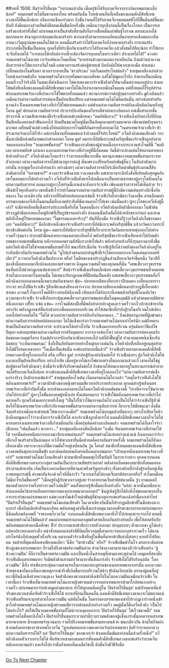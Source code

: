 ##บทที่ 1506: ฝันร้ายไร้สิ้นสุด
“รอก่อนแล้วกัน เมื่อครู่ข้าได้รับบาดเจ็บจากระเบิดเทพมรณะเล็กน้อย!”
จอมเทพฮ่วนไฉ่ยิ้มชวนหลงใหล
พร้อมกันนั้น ใบหน้าคนอื่นที่เหลือของแดนศักดิ์สิทธิ์เทพลวงตาก็ดีขึ้นเล็กน้อย กลิ่นอายแข็งแกร่งมาก ถึงขั้นว่าคนที่ได้รับบาดเจ็บจนหมดสติไปก็ฟื้นคืนสติขึ้นมาทันที
ยังมีคนบางส่วนที่พลังฝึกตนเพิ่มขึ้นอีกครึ่งขั้น
เหมือนว่าทุกสิ่งก่อนนี้เป็นเรื่องโกหก เป็นการเสแสร้งแกล้งทำทั้งสิ้น!
เผ่าเทพมายาเป็นลำดับที่สามสิบในรายชื่อหมื่นเผ่าพันธุ์โบราณ ตลบตะแลงได้หลากหลาย ชำนาญการปลอมแปลงแสร้งทำ พวกเขายังสามารถลอกเลียนกลิ่นอายสายเลือดและกลิ่นอายดวงวิญญาณของคนอื่นได้ด้วย
ตอนนี้แสร้งทำว่าได้รับบาดเจ็บก็ง่ายดายอย่างยิ่ง
การเสแสร้งประเภทนี้เป็นขั้นเป็นตอน ทุกครั้งที่ประมือกันจะแสร้งว่าได้รับบาดเจ็บ แล้วสั่งสมไปทีละน้อย ทำให้ยากจะจับสังเกตได้
“การตอบโต้กลับต่อจากนี้จะต้องจัดการทุกคนในคราวเดียว ประมาทไม่ได้!”
ดวงตาจอมเทพฮ่วนไฉ่ฉายแววเจ้าเล่ห์และโหดเหี้ยม
“นายท่านช่างมากแผนการเหลือเกิน ถึงแม้ว่าเผ่าความลับสวรรค์จะใช้พวกเราเริ่มโจมตี แต่พวกเราแสร้งต่อสู้พ่ายแพ้ บีบบังคับให้พวกเขาลงมือ ตำแหน่งเปลี่ยนแปลงในพริบตา พวกเรากลายเป็น ‘ชาวประมง’ รอเก็บผลประโยชน์แล้ว”
ชายชุดเหลืองเอ่ยด้วยใบหน้าเคารพนับถือ
จอมเทพฮ่วนไฉ่ระบายยิ้มพลางผงกศีรษะ แต่ไม่ได้พูดอะไรอีก
ถ้าหากเป็นเหมือนแผนที่วางไว้จริงก็ดี
ในขณะที่ดำเนินการ ไพ่ตายของพวกจ้าวเฟิงยังทำให้นางตื่นตระหนกอยู่บ้าง ส่งผลให้พลังที่เหลือของแดนศักดิ์สิทธิ์เทพลวงตาไม่ได้เก็บงำเอามากเหมือนในแผน
แต่ทั้งหมดก็ไร้อุปสรรค ฟากเนตรเทพเจ้าดวงที่เก้าคงจะใช้ไพ่ตายทั้งหมดแล้ว
สถานการณ์การต่อสู้รุนแรงอย่างยิ่ง ดูผิวเผินแล้วเหมือนว่าเผ่าความลับสวรรค์ตกเป็นฝ่ายเสียเปรียบ
แต่จอมเทพฮ่วนไฉ่ไม่คิดเช่นนั้น อย่างน้อยสำหรับนางแล้ว ฝั่งเนตรเทพเจ้าดวงที่เก้าใช้ไพ่ตายหมดแล้ว แต่ฟากเผ่าความลับสวรรค์ยังคงลึกลับเกินหยั่งอยู่
โครม ตูม!
ฟากเผ่าความลับสวรรค์ ปราการป้องกันของเรือรบสีดำอ่อนระเบิดออก
แต่เพื่อทำลายชั้นปราการนี้ ความเสียหายของฝั่งจ้าวเฟิงค่อนข้างหนักหนา
“คมอัสนีเทวะ!”
จ้าวเฟิงเล็งเป้าตรงไปที่ป้อมปืนสีเหลืองทองแล้วฟันออกไป
ป้อมปืนขนาดใหญ่นั้นเป็นภัยคุกคามอย่างมหาศาล
เพียงแค่พลังรุนแรงมากพอ เตรียมตัวแค่ช่วงหนึ่งก็ปลดปล่อยการโจมตีที่อันตรายยิ่งออกมาได้
“เนตรเทพเจ้าดวงที่เก้า ข้าประมาทเจ้ามากไปก็จริง แต่การดิ้นรนทั้งหมดของเจ้าล้วนแต่ไร้ประโยชน์!”
อวี่หลิวผิงแค่นเสียงต่ำ จากนั้นสะบัดมือส่งพลังเทพแก่กล้าออกมา
โครม ตูม!
คมกระบี่อัสนีเทวะพลังบริสุทธิ์ของจ้าวเฟิงถูกทำลายจนแหลกละเอียด
“จอมเทพขั้นสาม!”
จ้าวเฟิงมองระดับของผู้นำคนนี้ออกจากกระบวนท่าโจมตีนี้
“พอดีเลย เผ่าเทพยักษ์ เผ่าแสง และเนตรเทพเจ้าดวงที่เก้าอยู่ที่นี่กันหมด วันนี้ข้าจะล้างแค้นให้หลานชายของข้าด้วยตัวเอง!”
อวี่หลิวผิงตะโกนกร้าว ร่างกายลอยขึ้นจากพื้น พลานุภาพของจอมเทพขั้นสามกระจายตัวออกมา
เผ่าความลับสวรรค์ไม่ชำนาญการต่อสู้ นั่นเพราะเปรียบกับเผ่าพันธุ์อื่นๆ ในสิบลำดับแรกเท่านั้น หากพูดเรื่องกำลังรบแล้ว อย่างน้อยๆ เผ่าความลับสวรรค์ก็ประมือกับเผ่าพันธุ์ประมาณสี่สิบลำดับแรกได้
“หลานชาย?”
ดวงตาจ้าวเฟิงฉายแววฉงนสงสัย
แต่เขาหวนระลึกถึงสิ่งที่เป่ยหมิงฮุยพูดกับเขาในตอนแรกได้อย่างรวดเร็ว อวี่เหิงที่จ้าวเฟิงสังหารไปเหมือนจะเป็นหลานชายของผู้อาวุโสสักคนในเผ่าความลับสวรรค์ ตอนแรกผู้อาวุโสท่านนี้เอาแต่จะสังหารจ้าวเฟิง เพียงแต่เจ้าสวรรค์ไม่เห็นด้วย
จ้าวเฟิงเข้าใจทุกสิ่งอย่าง เขาเพิ่งเข้าใจว่าทำไมคนจากเผ่าความลับสวรรค์ผู้นี้ถึงมีความแค้นอย่างลึกซึ้งกับตนเอง
ในเวลาเดียวกัน หลังจากที่อีกฝ่ายเอ่ยออกมาเช่นนี้ จ้าวเฟิงจึงยิ่งระมัดระวังมากขึ้น
สายเลือดเผ่าบรรพกาลของอวี่เหิงในตอนนั้นทิ้งภาพประทับที่ชัดเจนมากไว้ให้เขา
เช่นนั้นแล้ว ผู้อาวุโสของอวี่เหิงผู้นี้เล่า? จะมีสายเลือดที่แข็งแกร่งประเภทนี้หรือไม่
ในตอนนี้เอง อวี่หลิวผิงผลักฝ่ามือออกมา
ในฟ้าดินปรากฏฝ่ามือแสงทองใหญ่ยักษ์ที่เป็นรูปธรรมอย่างยิ่ง ด้านบนนั้นยังเต็มไปด้วยอักขระเก่าแก่ และสาดพลังยิ่งใหญ่ไร้ขอบเขตออกมา
“ไม่ธรรมดาเลยจริงๆ!”
ทันทีที่ลงมือ จ้าวเฟิงก็รู้ว่าอวี่หลิวผิงไม่ธรรมดาเลย
“คมอัสนีเทวะ!”
มืออีกข้างหนึ่งของจ้าวเฟิงสร้างกระบี่อัสนีเทวะพลังบริสุทธิ์ขึ้น แล้วกวัดแกว่งกระบี่สองข้างติดต่อกัน
โครม ตูม~
คมกระบี่อัสนีเทวะบริสุทธิ์ที่เกี่ยวกระหวัดกันหลายสายพุ่งออกไปอย่างรวดเร็วรุนแรง ทำลายฝ่ามือแสงทองจนแหลกละเอียดไป
พลังบริสุทธิ์ของจ้าวเฟิงเทียบเท่าได้กับพลังเทพของจอมเทพขั้นสาม หลังจากหลอมรวมอัสนีเทวะเข้าไปแล้ว พลังทำลายล้างก็ยิ่งรุนแรงมากยิ่งขึ้น
แต่อวี่หลิวผิงก็ไม่ใช่จอมเทพขั้นสามทั่วไป ขณะที่ประมือกัน จ้าวเฟิงรู้สึกได้ว่าพลังของอวี่หลิวผิงอยู่ในระดับเดียวกันกับจอมเทพฮ่วนไฉ่
“ดูไปแล้วมรดกเผ่าทำนุฟ้าที่เจ้าได้ครอบครองจะโดดเด่นมากเลยทีเดียว!”
แววตาอวี่หลิวผิงเป็นประกาย
พรึ่บ!
ในมือของเขาปรากฏชิ้นส่วนสีทองเจิดจ้าชิ้นหนึ่ง
วินาทีที่ของสิ่งนี้เผยออกมาก็เปล่งแสงทองพร่างพราย ดึงดูดความสนใจของทุกคนที่นั่น
“เศษเสี้ยวอาวุธบรรพชนที่แฝงไปด้วยกฎเกณฑ์แห่งทอง!”
สีหน้าจ้าวเฟิงตึงเครียดเล็กน้อย
เศษเสี้ยวอาวุธบรรพชนที่จอมเทพฮ่วนไฉ่เอาออกมาในตอนนั้น ไม่เหมาะกับกฎเกณฑ์ที่ฝึกฝนเป็นหลัก
แต่เศษเสี้ยวอาวุธบรรพชนที่อวี่หลิวผิงเอาออกมาตอนนี้เหมาะสมกับเขามาก
ฟุ่บ~
ปลายดาบสีทองที่บางราวปีกแมลง เกลี้ยงเกลาราวกระจก ตรงไปฟันจ้าวเฟิง
รู้สึกเพียงแสงสีทองสว่างวาบ ปลายดาบสีทองเหมือนมาปรากฏที่เบื้องหน้าสายตา ความเร็วในการโจมตีที่ราวสายอัสนีบาตนี้ เทียบเท่าได้กับกระบี่เทพพลังบริสุทธิ์ในฉบับวิชาดวงตาของจ้าวเฟิง
จ้าวเฟิงรีบกระตุ้นเศษเสี้ยวอาวุธบรรพชนสองชิ้นในชุดคลุมมิติ แล้วส่งคมดาบมิติสายหนึ่งออกมา
เปรี๊ยะ แซ่ด แซ่ด~
การโจมตีสองฝั่งที่มีพลังทำลายล้างสูงและรวดเร็วว่องไวปะทะเข้าหากันอย่างจัง
พลังกฎเกณฑ์ที่แก่กล้ากระเพื่อมออกรอบบริเวณ ทำให้สมาชิกที่กำลังสู้รบในบริเวณใกล้เคียงถอยไปอย่างอดไม่ได้
“ไม่ได้ พวกเผ่าความลับสวรรค์ลึกล้ำเกินคาดเดา…”
ถึงแม้พลานุภาพที่ผู้เฒ่าของเผ่าความลับสวรรค์ปลดปล่อยออกมา ไม่ได้แข็งแกร่งกว่าจอมเทพฮ่วนไฉ่มากเท่าไหร่นัก แต่ฝ่ายตรงข้ามเป็นถึงเผ่าความลับสวรรค์ จะประมาทได้อย่างไรกัน
จ้าวเฟิงมองรอบบริเวณ ครุ่นคิดหาวิธีแก้ไขปัญหา
แต่กลยุทธ์ของเผ่าความลับสวรรค์รัดกุมมาก ยากจะเจอช่องโหว่
เผ่าความลับสวรรค์สองคนรับผิดชอบควบคุมเรือรบ ถึงแม้ปราการป้องกันจะพังทลายลงไป แต่ก็ยังฟื้นฟูได้
ส่วนจอมเทพซิงเซี่ยงรับผิดชอบ ‘ระเบิดเทพมรณะ’ ซึ่งก็เป็นภัยอันตรายอย่างใหญ่หลวงเช่นกัน
อวี่หลิวผิงที่เหลืออยู่คนสุดท้าย ยิ่งไม่มีใครมองเขาออก
“ในเมื่อเป็นเช่นนั้น คงต้องทำแบบนี้แล้ว!”
จ้าวเฟิงปรายตามองแดนศักดิ์สิทธิ์เทพลวงตาที่อยู่ไกลออกไป
ครืน เปรี้ยง ตูม!
การต่อสู้ยังคงดำเนินต่อไป จ้าวเฟิงค่อยๆ สู้อวี่หลิวผิงไม่ได้ และตกเป็นฝ่ายเสียเปรียบ
อย่างไรเสีย เมื่อครู่หากไม่เอาไพ่ตายอย่างอื่นออกมาแล้วละก็ เขาคงไม่ใช่คู่ต่อสู้ของอวี่หลิวผิงแน่ๆ ดังนั้นจ้าวเฟิงจึงรักษาพลังต่อไป ถึงขนาดให้ตนเองตกอยู่ในสถานการณ์ลำบาก จนได้รับบาดเจ็บเล็กน้อย
ทางฟากแดนศักดิ์สิทธิ์เทพลวงตาที่อยู่ไกลออกไป
“เผ่าความลับสวรรค์แข็งแกร่งจริงๆ อีกฝ่ายจะแพ้แล้ว!”
ชายชุดเหลืองใจเต้น เริ่มอดรนทนไม่ไหวแล้ว
“เหตุใดจ้าวเฟิงถึงไม่ใช้พลังเนตรเทพเจ้า?”
ดวงตาฝ้าฟางของหญิงชราผมเขียวทอประกายประหลาด
ทุกคนต่างรู้พลังเนตรเทพเจ้าดวงที่เก้ากันทั้งนั้น หากสำแดงออกมาคงไม่โดนอวี่หลิวผิงกดดันขนาดนี้
“บางทีอาจจะใช้มากจนเกินไปกระมัง!”
ผู้อาวุโสขั้นสองคนผู้หนึ่งเอ่ย
ตั้งแต่ตอนแรก จ้าวเฟิงใช้พลังเนตรเทพเจ้าดวงที่เก้าไปหลายครั้ง ทุกครั้งส่งผลกระทบยิ่งใหญ่
“เป็นไปได้ว่าใช้มากจนเกินไป และเป็นไปได้ว่าจ้าวเฟิงก็รู้ตัวดี ต่อให้ใช้เนตรเทพเจ้าดวงที่เก้ากับจอมเทพขั้นสามจากเผ่าความลับสวรรค์ ก็ยากจะได้ชัยชนะมา ดังนั้นจึงแสร้งทำเหมือนจะพ่ายแพ้ ให้พวกเราลงมือ!”
จอมเทพฮ่วนไฉ่ยกมุมปากยิ้มบางๆ
อย่างไรเสียอวี่หลิวผิงก็เคยพูดเอาไว้ว่าจะสังหารจ้าวเฟิงให้ได้
หากจ้าวเฟิงถูกสังหารไป แดนศักดิ์สิทธิ์เทพลวงตาก็จะไม่ได้ครอบครองเนตรเทพเจ้าดวงที่เก้าเหมือนกัน
เมื่อครุ่นคิดอย่างละเอียดแล้ว จอมเทพฮ่วนไฉ่ก็เดาใจจ้าวเฟิงออก
“เช่นนั้นแล้ว พวกเรา…”
ชายชุดเหลืองสงสัยเล็กน้อย
“ลงมือ จับเนตรเทพเจ้าดวงที่เก้ามาให้ได้ จากนั้นค่อยหนีออกจากอาณาจักรเทพเผ่าแสง!”
จอมเทพฮ่วนไฉ่เอ่ยอย่างแน่วแน่
ถึงเดาออกว่าจ้าวเฟิงจงใจแสร้งทำเป็นอ่อนแอ หวังให้พวกเขายื่นมือช่วยคลี่คลายอันตรายครั้งนี้ จอมเทพฮ่วนไฉ่ก็ยังคงเลือกลงมือ เพราะนางเองก็มีความมั่นใจอยู่เหมือนกัน
วู้ม โครม!
สมาชิกทั้งหมดของแดนศักดิ์สิทธิ์เทพลวงตาพลันพุ่งทะยานขึ้นฟ้า และปลดปล่อยพลังสายเลือดเผ่าเทพมายา
“เป้าหมายคือเนตรเทพเจ้าดวงที่เก้า!”
จอมเทพฮ่วนไฉ่ตะโกนเสียงต่ำ นำสมาชิกทั้งหมดพุ่งไปในทันที
ในระหว่างทาง ทุกคนจากแดนศักดิ์สิทธิ์เทพลวงตาเกาะกลุ่มรวมกันเป็นกระบวนทัพประหลาด!
พลังสายเลือดของสมาชิกทั้งหมดสอดประสานเข้าหากัน เกิดเป็นระลอกกลิ่นอายที่ชวนสะพรึงขวัญอย่างช้าๆ
ทั้งสองฝ่ายที่กำลังสู้รบกันอยู่เห็นภาพเหตุการณ์นี้ ต่างพากันจ้องด้วยใจที่สั่นระรัว
“พวกเขาไม่ได้บาดเจ็บสาหัสหรอกหรือ? ทำไมเหมือนไม่มีอะไรเกิดขึ้นเลย!”
“เมื่อครู่ยังสู้กับพวกเราอยู่เลย ร่างกายบาดเจ็บสาหัสขนาดนั้น จู่ๆ บาดแผลก็สมานตัวมากกว่าครึ่งอย่างรวดเร็วเช่นนี้!”
คนทั้งหลายรู้สึกตื่นตะลึงอย่างยิ่ง
“แย่ล่ะ พวกนั้นเหมือนจะสำแดงเคล็ดวิชาสายเลือดบรรพกาลของเผ่าเทพมายาออกมา!”
ซินอู๋เหินรู้สึกได้ถึงสิ่งไม่ชอบมาพากลในการกระทำของเผ่าเทพมายา
แต่พวกเขาไม่เข้าใจเผ่าพันธุ์ที่ชำนาญการเสแสร้งแกล้งทำนี้มากเท่าไหร่
“ฝันร้ายไร้สิ้นสุด!”
จอมเทพฮ่วนไฉ่แค่นเสียงต่ำ
ในเวลาเดียวกันนั้นก็ปรากฏผลึกห้าสีในมือของนาง
แกรก!
เมื่อบีบผลึกห้าสีจนละเอียด พลังเทพสูงส่งที่แข็งแกร่งหมุนวนรอบศีรษะของบรรดาเผ่าเทพมายา
นี่คือผลึกพลังเทพที่ ‘ราชาเทพโยวอวิ๋น’ จากแดนศักดิ์สิทธิ์เทพลวงตาทิ้งไว้ให้ก่อนเขาจะจากไป ตอนนี้จอมเทพฮ่วนไฉ่ใช้มันแล้ว!
คนเผ่าเทพมายาเผาผลาญพลังสายเลือดกันอย่างบ้าคลั่ง เพื่อให้สอดรับกับพลังเทพมหาศาลเหนือศีรษะ
ฟิ้ว!
ประกายแสงห้าสีกระจายตัวออกมา ปกคุมรอบๆ ตัวพวกเขา ดูไปแล้วแปลกประหลาดอย่างยิ่ง
หนำซ้ำหมอกแสงห้าสีที่บิดเบี้ยวกลุ่มนี้สาดกระจายออกอย่างรวดเร็ว ไม่นานเท่าไหร่นักก็ปกคลุมทั่วทั้งบริเวณ
คนรอบตัวจ้าวเฟิงที่อยู่ในพื้นที่มายาห้าสีแห่งนี้ค่อยๆ หายตัวไปทีละคน จนท้ายที่สุดเหลือเขาเพียงคนเดียว
‘นี่คือ ‘วิชาห้วงฝัน’ หรือ?’
จ้าวเฟิงพึมพำในใจ
มรดกระดับค่อนข้างสูงของเผ่าเทพมายา ก็รวมไปถึงศาสตร์ความฝันด้วย
ส่วนวิชาดวงตามายาของตัวจ้าวเฟิงอย่าง ‘สู่ห้วงความฝัน’ ก็ถือว่าเป็นศาสตร์ความฝัน และเป็นหนึ่งในสาเหตุที่เขามองทะลุผ่านได้
เหตุผลที่สองคือจ้าวเฟิงมีเนตรเทพมายา จึงมีพลังต้านทานต่อวิชามายาที่แข็งแกร่งยิ่ง
จ้าวเฟิงไม่ได้รีบร้อนสลัด ‘โลกความฝัน’ นี้ทิ้ง ทำเพียงกระตุ้นความสามารถในการมองทะลุผ่านของเนตรเทพมายาเท่านั้น
และดวงตาซ้ายของเขาก็มองเห็นภาพเหตุการณ์จริงที่เกิดขึ้นรอบบริเวณได้ช้าๆ
ฟ้าดินเงียบสงัด
บรรดาผู้คนที่อยู่แถวนี้ยืนนิ่งแข็งด้วยความงุนงง จิตสำนึกของพวกเขาดำดิ่งเข้าไปในโลกความฝันเหมือนจ้าวเฟิง
ในเวลานี้เอง
จ้าวเฟิงเห็นจอมเทพฮ่วนไฉ่และหญิงชราผมม่วงจากเผ่าเทพมายาเข้ามาใกล้ตนเองอย่างรวดเร็ว
เผ่าเทพมายาจ่ายด้วยมูลค่ามหาศาล ทำให้ทุกคนติดอยู่ใน ‘ฝันร้ายไร้สิ้นสุด’ แต่เป้าหมายที่แท้จริงของพวกเขาคือจับตัวจ้าวเฟิงให้ได้
หากเปลี่ยนเป็นคนอื่น แดนศักดิ์สิทธิ์เทพลวงตาคงจะไม่พลาดแน่
จ้าวเฟิงเตรียมจะบุกทำลายโลกความฝัน แต่ทันใดนั้น ในครรลองสายตาของเขาก็ปรากฏเงาร่างหนึ่งเข้ามาใกล้จอมเทพฮ่วนไฉ่และหญิงชราผมเขียวจากด้านหลังอย่างรวดเร็ว คนผู้นั้นก็คืออวี่หลิวผิง
‘เป็นไปได้อย่างไร? ต่อให้เป็นจอมเทพขั้นสามก็ไม่น่าจะหลุดออกจาก ‘ฝันร้ายไร้สิ้นสุด’ ได้เร็วขนาดนี้!’
จอมเทพฮ่วนไฉ่ตื่นตะลึงในใจ
ฝันร้ายไร้สิ้นสุดกระบวนท่านี้รวบรวมพลังของผู้แข็งแกร่งชั้นยอดจากเผ่าเทพมายามากมาย มีจอมเทพจำนวนมาก รวมไปถึงจอมเทพขั้นสามสองคนด้วย
ขณะเดียวกัน ด้านในยังแฝงด้วยพลังมายาของราชาเทพโยวอวิ๋น
“ลูกเล่นหลอกลวงของพวกเจ้าเผ่าเทพมายา คิดรึว่าจะหลอกลวงเผ่าความลับสวรรค์ได้? แต่ ‘ฝันร้ายไร้สิ้นสุด’ ของพวกเจ้า ข้าเคยเห็นมันมาก่อนนี้แล้วครั้งหนึ่ง!”
อวี่หลิวผิงอดหัวเราะเยาะไม่ได้
ที่แท้พวกเขามองแผนการที่แดนศักดิ์สิทธิ์เทพลวงตาเสแสร้งว่าบาดเจ็บหนักออกนานแล้ว และยิ่งไปกว่านั้นยังเคยเห็นเคล็ดวิชานี้ ดังนั้นจึงมีวิธีรับมือ
.............................................


[Go To Next Chapter]( ./363.md)
